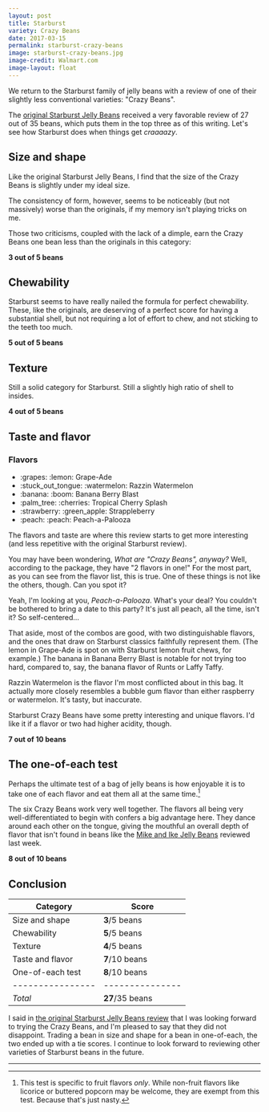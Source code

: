 ```yaml
---
layout: post
title: Starburst
variety: Crazy Beans
date: 2017-03-15
permalink: starburst-crazy-beans
image: starburst-crazy-beans.jpg
image-credit: Walmart.com
image-layout: float
---
```


We return to the Starburst family of jelly beans with a review of
one of their slightly less conventional varieties: "Crazy Beans".

The [original Starburst Jelly Beans](/starburst-jelly-beans)
received a very favorable review of 27 out of 35 beans,
which puts them in the top three as of this writing.
Let's see how Starburst does when things get _craaaazy_.


## Size and shape

Like the original Starburst Jelly Beans, I find that
the size of the Crazy Beans is slightly under my ideal size.

The consistency of form, however, seems to be noticeably
(but not massively) worse than the originals,
if my memory isn't playing tricks on me.

Those two criticisms, coupled with the lack of a dimple,
earn the Crazy Beans one bean less than the originals in this category:

**3 out of 5 beans**


## Chewability

Starburst seems to have really nailed the formula for perfect chewability.
These, like the originals, are deserving of a perfect score
for having a substantial shell, but not requiring a lot of effort to chew,
and not sticking to the teeth too much.

**5 out of 5 beans**


## Texture

Still a solid category for Starburst.
Still a slightly high ratio of shell to insides.

**4 out of 5 beans**


## Taste and flavor

<div class="inset">
    <h3>Flavors</h3>
    <ul class="emoji-list">
        <li>:grapes: :lemon: Grape-Ade</li>
        <li>:stuck_out_tongue: :watermelon: Razzin Watermelon</li>
        <li>:banana: :boom: Banana Berry Blast</li>
        <li>:palm_tree: :cherries: Tropical Cherry Splash</li>
        <li>:strawberry: :green_apple: Strappleberry</li>
        <li>:peach: :peach: Peach-a-Palooza</li>
    </ul>
</div>

The flavors and taste are where this review starts to
get more interesting (and less repetitive with the original Starburst review).

You may have been wondering, _What are "Crazy Beans", anyway?_
Well, according to the package, they have "2 flavors in one!"
For the most part, as you can see from the flavor list, this is true.
One of these things is not like the others, though.
Can you spot it?

Yeah, I'm looking at you, _Peach-a-Palooza_.
What's your deal? You couldn't be bothered to bring a date to this party?
It's just all peach, all the time, isn't it? So self-centered…

That aside, most of the combos are good, with two distinguishable flavors,
and the ones that draw on Starburst classics faithfully represent them.
(The lemon in Grape-Ade is spot on with
Starburst lemon fruit chews, for example.)
The banana in Banana Berry Blast is notable for not trying too hard,
compared to, say, the banana flavor of Runts or Laffy Taffy.

Razzin Watermelon is the flavor I'm most conflicted about in this bag.
It actually more closely resembles a bubble gum flavor than
either raspberry or watermelon. It's tasty, but inaccurate.

Starburst Crazy Beans have some pretty interesting and unique flavors.
I'd like it if a flavor or two had higher acidity, though.

**7 out of 10 beans**


## The one-of-each test

Perhaps the ultimate test of a bag of jelly beans is how enjoyable it is
to take one of each flavor and eat them all at the same time.[^1]

The six Crazy Beans work very well together.
The flavors all being very well-differentiated to begin with
confers a big advantage here.
They dance around each other on the tongue, giving the mouthful
an overall depth of flavor that isn't found in beans like
the [Mike and Ike Jelly Beans](/mike-and-ike-jelly-beans#the-one-of-each-test)
reviewed last week.

**8 out of 10 beans**


## Conclusion

Category         | Score
---------------- | ---------------
Size and shape   | **3**/5 beans
Chewability      | **5**/5 beans
Texture          | **4**/5 beans
Taste and flavor | **7**/10 beans
One-of-each test | **8**/10 beans
---------------- | ---------------
_Total_          | **27**/35 beans

I said in
[the original Starburst Jelly Beans review](/starburst-jelly-beans#conclusion)
that I was looking forward to trying the Crazy Beans,
and I'm pleased to say that they did not disappoint.
Trading a bean in size and shape for a bean in one-of-each,
the two ended up with a tie scores.
I continue to look forward to reviewing other varieties of Starburst beans
in the future.


---

[^1]: This test is specific to fruit flavors _only_. While non-fruit flavors like licorice or buttered popcorn may be welcome, they are exempt from this test. Because that's just nasty.
